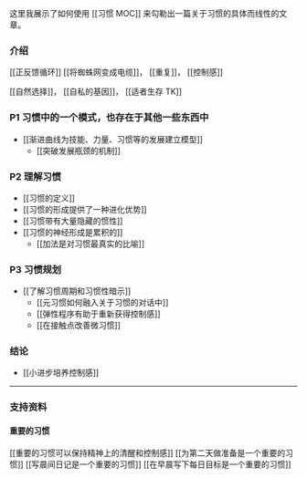 这里我展示了如何使用 [[习惯 MOC]] 来勾勒出一篇关于习惯的具体而线性的文章。


### 介绍
[[正反馈循环]]
[[将蜘蛛网变成电缆]]， [[重复]]， [[控制感]]

[[自然选择]]， [[自私的基因]]， [[适者生存 TK]]


### P1 习惯中的一个模式，也存在于其他一些东西中
- [[渐进曲线为技能、力量、习惯等的发展建立模型]]
	- [[突破发展瓶颈的机制]]

### P2 理解习惯
- [[习惯的定义]]
- [[习惯的形成提供了一种进化优势]]
- [[习惯带有大量隐藏的惯性]]
- [[习惯的神经形成是累积的]]
	- [[加法是对习惯最真实的比喻]]

### P3 习惯规划
- [[了解习惯周期和习惯性暗示]]
	- [[元习惯如何融入关于习惯的对话中]]
	- [[弹性程序有助于重新获得控制感]]
	- [[在接触点改善微习惯]]

### 结论
- [[小进步培养控制感]]


---
### 支持资料

#### 重要的习惯
[[重要的习惯可以保持精神上的清醒和控制感]]
[[为第二天做准备是一个重要的习惯]]
[[写晨间日记是一个重要的习惯]]
[[在早晨写下每日目标是一个重要的习惯]]
